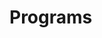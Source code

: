 # Programs


















































































































